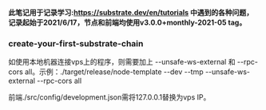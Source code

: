 **此笔记用于记录学习:https://substrate.dev/en/tutorials 中遇到的各种问题，记录起始于2021/6/17，节点和前端均使用v3.0.0+monthly-2021-05 tag。**

### create-your-first-substrate-chain
如使用本地机器连接vps上的程序，则需要加上 --unsafe-ws-external 和 --rpc-cors all。示例：./target/release/node-template --dev --tmp --unsafe-ws-external --rpc-cors all

前端./src/config/development.json需将127.0.0.1替换为vps IP。
